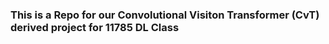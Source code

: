 
### This is a Repo for our Convolutional Visiton Transformer (CvT) derived project for 11785 DL Class